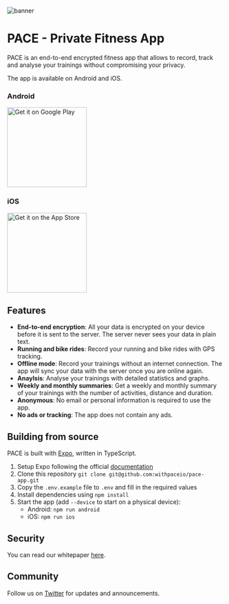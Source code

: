 ![banner](https://github.com/remyd/pace-app/assets/574977/0ff2fbb9-9eff-49d5-8a89-a35f21c02aa0)

# PACE - Private Fitness App

PACE is an end-to-end encrypted fitness app that allows to record, track and analyse your trainings without compromising your privacy.

The app is available on Android and iOS.

### Android

<a href="https://play.google.com/store/apps/details?id=io.withpace.pace">
  <img width="185" alt="Get it on Google Play" src="https://play.google.com/intl/en_us/badges/images/generic/en-play-badge.png">
</a>

### iOS

<a href="https://apps.apple.com/app/pace-privacy/id6444367013">
  <img width="185" alt="Get it on the App Store" src="https://github.com/remyd/pace-app/assets/574977/bc4cfb37-dd70-4ef7-a9ba-075455a13b6f">
</a>

## Features

- **End-to-end encryption**: All your data is encrypted on your device before it is sent to the server. The server never sees your data in plain text.
- **Running and bike rides**: Record your running and bike rides with GPS tracking.
- **Offline mode**: Record your trainings without an internet connection. The app will sync your data with the server once you are online again.
- **Anaylsis**: Analyse your trainings with detailed statistics and graphs.
- **Weekly and monthly summaries**: Get a weekly and monthly summary of your trainings with the number of activities, distance and duration.
- **Anonymous**: No email or personal information is required to use the app.
- **No ads or tracking**: The app does not contain any ads.

## Building from source

PACE is built with [Expo](https://expo.io/), written in TypeScript.

1. Setup Expo following the official [documentation](https://docs.expo.io/get-started/installation/)
2. Clone this repository `git clone git@github.com:withpaceio/pace-app.git`
3. Copy the `.env.example` file to `.env` and fill in the required values
4. Install dependencies using `npm install`
5. Start the app (add `--device` to start on a physical device):
   - Android: `npm run android`
   - iOS: `npm run ios`

## Security

You can read our whitepaper [here](https://withpace.io/pace-whitepaper.pdf).

## Community

Follow us on [Twitter](https://twitter.com/withpaceio) for updates and announcements.
